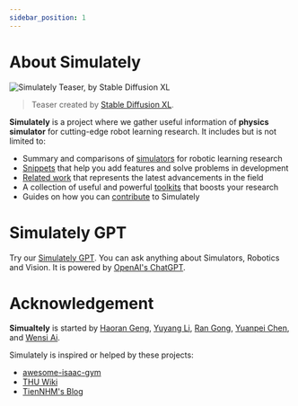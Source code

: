 ```yaml
---
sidebar_position: 1
---
```


# About Simulately

![Simulately Teaser, by Stable Diffusion XL](/img/teaser.jpg)

> Teaser created by [Stable Diffusion XL](https://stability.ai/stable-diffusion).

**Simulately** is a project where we gather useful information of **physics simulator** for cutting-edge robot learning research. It includes but is not limited to:

- Summary and comparisons of [simulators](./category/simulators) for robotic learning research
- [Snippets](./category/snippets) that help you add features and solve problems in development
- [Related work](/related) that represents the latest advancements in the field
- A collection of useful and powerful [toolkits](./category/toolkits) that boosts your research
- Guides on how you can [contribute](./contribute) to Simulately

# Simulately GPT
Try our [Simulately GPT](https://chat.openai.com/g/g-cjN7iYpRZ-simulately). You can ask anything about Simulators, Robotics and Vision. It is powered by [OpenAI's ChatGPT](https://chat.openai.com).

# Acknowledgement

**Simualtely** is started by [Haoran Geng](https://geng-haoran.github.io/), [Yuyang Li](https://yuyangli.com/), [Ran Gong](https://nikepupu.github.io/), [Yuanpei Chen](https://cypypccpy.github.io/), and [Wensi Ai](https://wensi-ai.github.io).

Simulately is inspired or helped by these projects:

- [awesome-isaac-gym](https://github.com/wangcongrobot/awesome-isaac-gym)
- [THU Wiki](https://thu.wiki/)
- [TienNHM's Blog](https://github.com/TienNHM/tiennhm.github.io)
